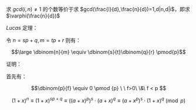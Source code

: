求 $gcd(i,n) \neq 1$ 的个数等价于求 $gcd(\frac{i}{d},\frac{n}{d})=1,d|n,d|i$，即求 $\varphi(\frac{n}{d})$

$Lucas\ \text{定理}：$

令 $n = sp+q,m = tp+r$ 则有：

$$\large \dbinom{n}{m} \equiv \dbinom{s}{t}\dbinom{q}{r} \pmod{p}$$

证明：

首先有：

$$\dbinom{p}{f} \equiv 0 \pmod {p} \ \ f>0\ \&\ f < p $$

$$(1+x)^n\equiv(1+x)^{sp+q}\equiv((a+x)^p)^s\cdot(a+x)^q\equiv(a+x^p)^s\cdot(1+x)^q\pmod{p}$$

